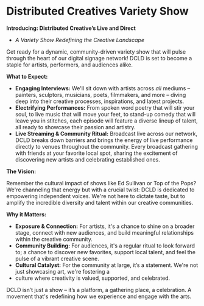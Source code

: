 # Distributed Creatives Variety Show

**Introducing: Distributed Creative’s Live and Direct**

- *A Variety Show Redefining the Creative Landscape*

Get ready for a dynamic, community-driven variety show that will pulse through the heart of our digital signage network! DCLD is set to become a staple for artists, performers, and audiences alike.

**What to Expect:**

- **Engaging Interviews:** We'll sit down with artists across *all* mediums – painters, sculptors, musicians, poets, filmmakers, and more – diving deep into their creative processes, inspirations, and latest projects.
- **Electrifying Performances:** From spoken word poetry that will stir your soul, to live music that will move your feet, to stand-up comedy that will leave you in stitches, each episode will feature a diverse lineup of talent, all ready to showcase their passion and artistry.
- **Live Streaming & Community Ritual:** Broadcast live across our network, DCLD breaks down barriers and brings the energy of live performance directly to venues throughout the community. Every broadcast gathering with friends at your favorite local spot, sharing the excitement of discovering new artists and celebrating established ones.

**The Vision:**

Remember the cultural impact of shows like Ed Sullivan or Top of the Pops?  We're channeling that energy but with a crucial twist: DCLD is dedicated to empowering independent voices. We're not here to dictate taste, but to amplify the incredible diversity and talent within our creative communities.

**Why it Matters:**

- **Exposure & Connection:** For artists, it's a chance to shine on a broader stage, connect with new audiences, and build meaningful relationships within the creative community.
- **Community Building:** For audiences, it's a regular ritual to look forward to; a chance to discover new favorites, support local talent, and feel the pulse of a vibrant creative scene.
- **Cultural Catalyst:** For the community at large, it’s a statement. We're not just showcasing art, we're fostering a
- culture where creativity is valued, supported, and celebrated.

DCLD isn’t just a show – it’s a platform, a gathering place, a celebration. A movement that's redefining how we experience and engage with the arts.